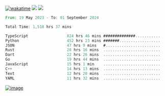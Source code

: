 [![wakatime](https://wakatime.com/badge/user/00eead22-fb14-4dd0-ab8a-3625cafbd50d.svg)](https://wakatime.com/@00eead22-fb14-4dd0-ab8a-3625cafbd50d)
![](https://komarev.com/ghpvc/?username=flatypus)
![](https://pixel.flatypus.me/flatypus?type=tracker)
<!--START_SECTION:waka-->

```rust
From: 19 May 2023 - To: 01 September 2024

Total Time: 1,518 hrs 37 mins

TypeScript                 824 hrs 46 mins ##############...........   54.07 %
Python                     452 hrs 23 mins #######..................   29.66 %
JSON                       47 hrs 9 mins   #........................   03.09 %
Rust                       28 hrs 16 mins  .........................   01.85 %
Dart                       22 hrs 26 mins  .........................   01.47 %
Go                         19 hrs 44 mins  .........................   01.29 %
JavaScript                 15 hrs 1 min    .........................   00.98 %
C++                        14 hrs 13 mins  .........................   00.93 %
Text                       12 hrs 20 mins  .........................   00.81 %
YAML                       11 hrs 32 mins  .........................   00.76 %
```

<!--END_SECTION:waka-->
[<img alt="image" src="https://github.com/flatypus/flatypus/assets/68029599/0a302dc1-501c-43a0-ae8d-37ec4817f3bd">](https://flatypus.me)

